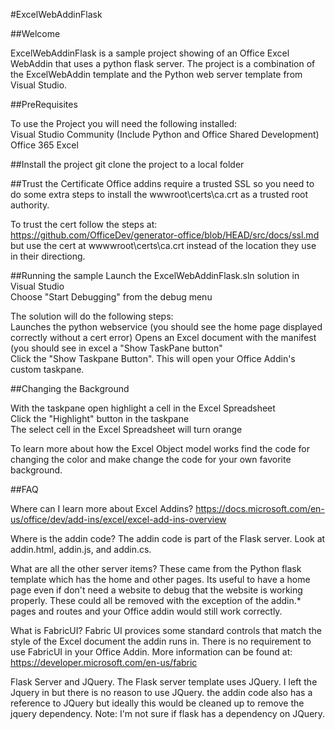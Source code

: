 
#ExcelWebAddinFlask

##Welcome

ExcelWebAddinFlask is a sample project showing of an Office Excel WebAddin that uses a python flask server.
The project is a combination of the ExcelWebAddin template and the Python web server template from Visual Studio.

##PreRequisites

To use the Project you will need the following installed:  
Visual Studio Community (Include Python and Office Shared Development)  
Office 365 Excel

##Install the project
git clone the project to a local folder

##Trust the Certificate
Office addins require a trusted SSL so you need to do some extra steps to install the wwwroot\certs\ca.crt as a trusted root authority.  

To trust the cert follow the steps at: https://github.com/OfficeDev/generator-office/blob/HEAD/src/docs/ssl.md 
but use the cert at wwwwroot\certs\ca.crt instead of the location they use in their directiong.

##Running the sample 
Launch the ExcelWebAddinFlask.sln solution in Visual Studio  
Choose "Start Debugging" from the debug menu

The solution will do the following steps:  
Launches the python webservice (you should see the home page displayed correctly without a cert error) 
Opens an Excel document with the manifest (you should see in excel a "Show TaskPane button"  
Click the "Show Taskpane Button". This will open your Office Addin's custom taskpane.

##Changing the Background

With the taskpane open highlight a cell in the Excel Spreadsheet  
Click the "Highlight" button in the taskpane  
The select cell in the Excel Spreadsheet will turn orange  

To learn more about how the Excel Object model works find the code for changing the color and make change the code for your own favorite background.

##FAQ

Where can I learn more about Excel Addins? https://docs.microsoft.com/en-us/office/dev/add-ins/excel/excel-add-ins-overview  
  
Where is the addin code? The addin code is part of the Flask server. Look at addin.html, addin.js, and addin.cs.

What are all the other server items? These came from the Python flask template which has the home and other pages.
Its useful to have a home page even if don't need a website to  debug that the website is working properly.
These could all be removed with the exception of the addin.* pages and routes and your Office addin would still work correctly.

What is FabricUI? Fabric UI provices some standard controls that match the style of the Excel document the addin runs in.
There is no requirement to use FabricUI in your Office Addin. More information can be found at: https://developer.microsoft.com/en-us/fabric

Flask Server and JQuery. The Flask server template uses JQuery. I left the Jquery in but there is no reason to use JQuery.
the addin code also has a reference to JQuery but ideally this would be cleaned up to remove the jquery dependency. 
Note: I'm not sure if flask has a dependency on JQuery.  

